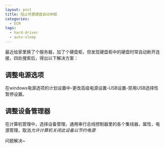 ```yaml
---
layout: post
title: 阻止外置硬盘自动休眠
categories:
  - ECM
tags:
  - hard-driver
  - auto-sleep
---
```


最近给家里换了个服务器，加了个硬盘柜，但发现硬盘柜中的硬盘时常自动断开连接，四处搜索后，得出以下解决方案：

## 调整电源选项

在windows电源选项的计划设置中-更改高级电源设置-USB设置-禁用USB选择性暂停设置。

<!-- more -->

## 调整设备管理器

在计算机管理中，选择设备管理，通用串行总线控制器里的各个集线器，属性，电源管理，取消*允许计算机关闭此设备以节约电源*

问题解决~
